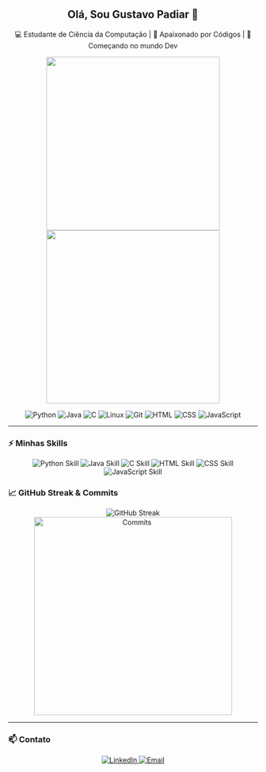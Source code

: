 <h2 align="center">Olá, Sou Gustavo Padiar 👋</h2>
<p align="center">💻 Estudante de Ciência da Computação | 🐧 Apaixonado por Códigos | 🚀 Começando no mundo Dev</p>

<p align="center">
  <img src="https://github-readme-stats.vercel.app/api?username=Padiar&show_icons=true&theme=radical" width="350">
  <img src="https://github-readme-stats.vercel.app/api/top-langs/?username=Padiar&show_icons=true&layout=compact&theme=radical" width="350">
</p>

<p align="center">
  <img src="https://img.shields.io/badge/Python-3776AB?style=for-the-badge&logo=python&logoColor=white" alt="Python">
  <img src="https://img.shields.io/badge/Java-007396?style=for-the-badge&logo=java&logoColor=white" alt="Java">
  <img src="https://img.shields.io/badge/-C-00599C?style=for-the-badge&logo=c&logoColor=white" alt="C">
  <img src="https://img.shields.io/badge/Linux-FCC624?style=for-the-badge&logo=linux&logoColor=black" alt="Linux">
  <img src="https://img.shields.io/badge/Git-F05032?style=for-the-badge&logo=git&logoColor=white" alt="Git">
  <img src="https://img.shields.io/badge/HTML-E34F26?style=for-the-badge&logo=html5&logoColor=white" alt="HTML">
  <img src="https://img.shields.io/badge/CSS-1572B6?style=for-the-badge&logo=css3&logoColor=white" alt="CSS">
  <img src="https://img.shields.io/badge/JavaScript-F7DF1E?style=for-the-badge&logo=javascript&logoColor=black" alt="JavaScript">
</p>

---

### ⚡ Minhas Skills
<p align="center">
  <img src="https://img.shields.io/badge/Python-80%25-3776AB?style=for-the-badge&logo=python&logoColor=white" alt="Python Skill">
  <img src="https://img.shields.io/badge/Java-70%25-007396?style=for-the-badge&logo=java&logoColor=white" alt="Java Skill">
  <img src="https://img.shields.io/badge/C-60%25-00599C?style=for-the-badge&logo=c&logoColor=white" alt="C Skill">
  <img src="https://img.shields.io/badge/HTML-80%25-E34F26?style=for-the-badge&logo=html5&logoColor=white" alt="HTML Skill">
  <img src="https://img.shields.io/badge/CSS-70%25-1572B6?style=for-the-badge&logo=css3&logoColor=white" alt="CSS Skill">
  <img src="https://img.shields.io/badge/JavaScript-65%25-F7DF1E?style=for-the-badge&logo=javascript&logoColor=black" alt="JavaScript Skill">
</p>


### 📈 GitHub Streak & Commits
<p align="center">
  <img src="https://github-readme-streak-stats.herokuapp.com/?user=Padiar&theme=radical" alt="GitHub Streak">
  <img src="https://github-readme-stats.vercel.app/api?username=Padiar&show_icons=true&theme=radical" alt="Commits" width="400">
</p>

---

### 📫 Contato
<p align="center">
  <a href="https://www.linkedin.com/in/gustavo-effgen-padiar-pereira-b2628a237/" target="_blank">
    <img src="https://img.shields.io/badge/LinkedIn-0A66C2?style=for-the-badge&logo=linkedin&logoColor=white" alt="LinkedIn">
  </a>
  <a href="https://mail.google.com/mail/?view=cm&fs=1&to=guga.padiar@gmail.com" target="_blank">
  <img src="https://img.shields.io/badge/Email-D14836?style=for-the-badge&logo=gmail&logoColor=white" alt="Email">
</a>
</p>
